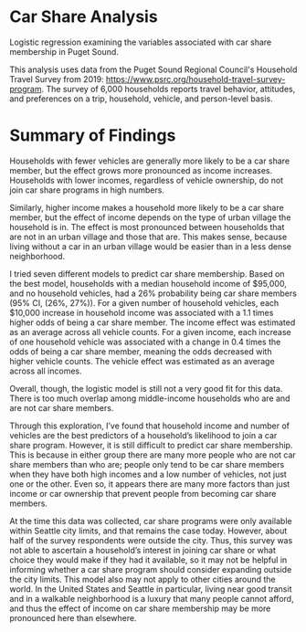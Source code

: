 # Car Share Analysis
Logistic regression examining the variables associated with car share membership in Puget Sound.

This analysis uses data from the Puget Sound Regional Council's Household Travel Survey from 2019: https://www.psrc.org/household-travel-survey-program. The survey of 6,000 households reports travel behavior, attitudes, and preferences on a trip, household, vehicle, and person-level basis. 


# Summary of Findings

Households with fewer vehicles are generally more likely to be a car share member, but the effect grows more pronounced as income increases. Households with lower incomes, regardless of vehicle ownership, do not join car share programs in high numbers.

Similarly, higher income makes a household more likely to be a car share member, but the effect of income depends on the type of urban village the household is in. The effect is most pronounced between households that are not in an urban village and those that are. This makes sense, because living without a car in an urban village would be easier than in a less dense neighborhood. 

I tried seven different models to predict car share membership. Based on the best model, households with a median household income of $95,000, and no household vehicles, had a 26% probability being car share members (95% CI, (26%, 27%)).
For a given number of household vehicles, each $10,000 increase in household income was associated with a 1.1 times higher odds of being a car share member. The income effect was estimated as an average across all vehicle counts.
For a given income, each increase of one household vehicle was associated with a change in 0.4 times the odds of being a car share member, meaning the odds decreased with higher vehicle counts. The vehicle effect was estimated as an average across all incomes.

Overall, though, the logistic model is still not a very good fit for this data. There is too much overlap among middle-income households who are and are not car share members.

Through this exploration, I’ve found that household income and number of vehicles are the best predictors of a household’s likelihood to join a car share program. However, it is still difficult to predict car share membership. This is because in either group there are many more people who are not car share members than who are; people only tend to be car share members when they have both high incomes and a low number of vehicles, not just one or the other. Even so, it appears there are many more factors than just income or car ownership that prevent people from becoming car share members.

At the time this data was collected, car share programs were only available within Seattle city limits, and that remains the case today. However, about half of the survey respondents were outside the city. Thus, this survey was not able to ascertain a household’s interest in joining car share or what choice they would make if they had it available, so it may not be helpful in informing whether a car share program should consider expanding outside the city limits. This model also may not apply to other cities around the world. In the United States and Seattle in particular, living near good transit and in a walkable neighborhood is a luxury that many people cannot afford, and thus the effect of income on car share membership may be more pronounced here than elsewhere.

